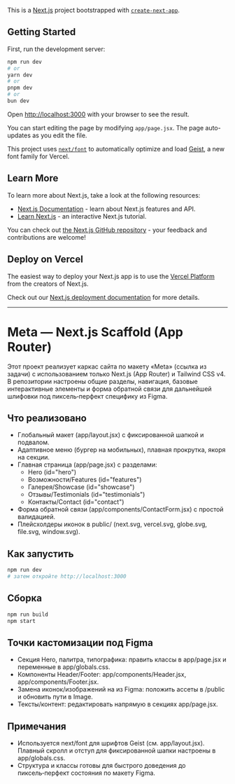 This is a [Next.js](https://nextjs.org) project bootstrapped with [`create-next-app`](https://nextjs.org/docs/app/api-reference/cli/create-next-app).

## Getting Started

First, run the development server:

```bash
npm run dev
# or
yarn dev
# or
pnpm dev
# or
bun dev
```

Open [http://localhost:3000](http://localhost:3000) with your browser to see the result.

You can start editing the page by modifying `app/page.jsx`. The page auto-updates as you edit the file.

This project uses [`next/font`](https://nextjs.org/docs/app/building-your-application/optimizing/fonts) to automatically optimize and load [Geist](https://vercel.com/font), a new font family for Vercel.

## Learn More

To learn more about Next.js, take a look at the following resources:

- [Next.js Documentation](https://nextjs.org/docs) - learn about Next.js features and API.
- [Learn Next.js](https://nextjs.org/learn) - an interactive Next.js tutorial.

You can check out [the Next.js GitHub repository](https://github.com/vercel/next.js) - your feedback and contributions are welcome!

## Deploy on Vercel

The easiest way to deploy your Next.js app is to use the [Vercel Platform](https://vercel.com/new?utm_medium=default-template&filter=next.js&utm_source=create-next-app&utm_campaign=create-next-app-readme) from the creators of Next.js.

Check out our [Next.js deployment documentation](https://nextjs.org/docs/app/building-your-application/deploying) for more details.


---

# Meta — Next.js Scaffold (App Router)

Этот проект реализует каркас сайта по макету «Meta» (ссылка из задачи) с использованием только Next.js (App Router) и Tailwind CSS v4. В репозитории настроены общие разделы, навигация, базовые интерактивные элементы и форма обратной связи для дальнейшей шлифовки под пиксель‑перфект специфику из Figma.

## Что реализовано
- Глобальный макет (app/layout.jsx) с фиксированной шапкой и подвалом.
- Адаптивное меню (бургер на мобильных), плавная прокрутка, якоря на секции.
- Главная страница (app/page.jsx) c разделами:
  - Hero (id="hero")
  - Возможности/Features (id="features")
  - Галерея/Showcase (id="showcase")
  - Отзывы/Testimonials (id="testimonials")
  - Контакты/Contact (id="contact")
- Форма обратной связи (app/components/ContactForm.jsx) с простой валидацией.
- Плейсхолдеры иконок в public/ (next.svg, vercel.svg, globe.svg, file.svg, window.svg).

## Как запустить
```bash
npm run dev
# затем откройте http://localhost:3000
```

## Сборка
```bash
npm run build
npm start
```

## Точки кастомизации под Figma
- Секция Hero, палитра, типографика: править классы в app/page.jsx и переменные в app/globals.css.
- Компоненты Header/Footer: app/components/Header.jsx, app/components/Footer.jsx.
- Замена иконок/изображений на из Figma: положить ассеты в /public и обновить пути в Image.
- Тексты/контент: редактировать напрямую в секциях app/page.jsx.

## Примечания
- Используется next/font для шрифтов Geist (см. app/layout.jsx). Плавный скролл и отступ для фиксированной шапки настроены в app/globals.css.
- Структура и классы готовы для быстрого доведения до пиксель‑перфект состояния по макету Figma.
